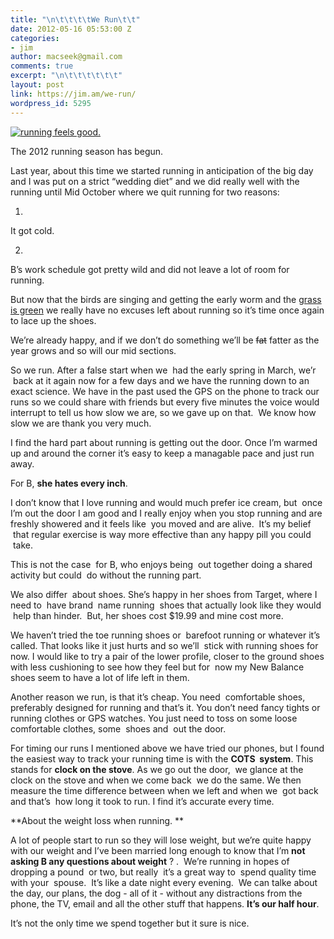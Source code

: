 ```yaml
---
title: "\n\t\t\t\tWe Run\t\t"
date: 2012-05-16 05:53:00 Z
categories:
- jim
author: macseek@gmail.com
comments: true
excerpt: "\n\t\t\t\t\t\t"
layout: post
link: https://jim.am/we-run/
wordpress_id: 5295
---
```


[![running feels  good. ](http://jim.am/images/2012/05/shoes.png)](http://jim.am/we-run/shoes/)




The 2012 running season has begun.




Last year, about this time we started running in anticipation of the big day and I was put on a strict “wedding diet” and we did really well with the running until Mid October where we quit running for two reasons:






  1. 


It got cold.





  2. 


B’s work schedule got pretty wild and did not leave a lot of room for running.







But now that the birds are singing and getting the early worm and the [grass is green](http://jim.am/how-to-save-600-a-year-on-lawn-care/) we really have no excuses left about running so it’s time once again to lace up the shoes.




We’re already happy, and if we don’t do something we’ll be <del>fat</del> fatter as the year grows and so will our mid sections.




So we run. After a false start when we  had the early spring in March, we’r  back at it again now for a few days and we have the running down to an exact science. We have in the past used the GPS on the phone to track our runs so we could share with friends but every five minutes the voice would interrupt to tell us how slow we are, so we gave up on that.  We know how slow we are thank you very much.




I find the hard part about running is getting out the door. Once I’m warmed up and around the corner it’s easy to keep a managable pace and just run away.




For B, **she hates every inch**.




I don’t know that I love running and would much prefer ice cream, but  once I’m out the door I am good and I really enjoy when you stop running and are freshly showered and it feels like  you moved and are alive.  It’s my belief  that regular exercise is way more effective than any happy pill you could  take.




This is not the case  for B, who enjoys being  out together doing a shared activity but could  do without the running part.




We also differ  about shoes. She’s happy in her shoes from Target, where I need to  have brand  name running  shoes that actually look like they would  help than hinder.  But, her shoes cost $19.99 and mine cost more.




We haven’t tried the toe running shoes or  barefoot running or whatever it’s called. That looks like it just hurts and so we’ll  stick with running shoes for now. I would like to try a pair of the lower profile, closer to the ground shoes with less cushioning to see how they feel but for  now my New Balance shoes seem to have a lot of life left in them.




Another reason we run, is that it’s cheap. You need  comfortable shoes, preferably designed for running and that’s it. You don’t need fancy tights or running clothes or GPS watches. You just need to toss on some loose comfortable clothes, some  shoes and  out the door.




For timing our runs I mentioned above we have tried our phones, but I found the easiest way to track your running time is with the **COTS  system**. This stands for **clock on the stove**. As we go out the door,  we glance at the clock on the stove and when we come back  we do the same. We then measure the time difference between when we left and when we  got back and that’s  how long it took to run. I find it’s accurate every time.




**About the weight loss when running. **




A lot of people start to run so they will lose weight, but we’re quite happy with our weight and I’ve been married long enough to know that I’m **not asking B any questions about weight** ? .  We’re running in hopes of dropping a pound  or two, but really  it’s a great way to  spend quality time with your  spouse.  It’s like a date night every evening.  We can talke about the day, our plans, the dog - all of it - without any distractions from the phone, the TV, email and all the other stuff that happens. **It’s our half hour**.




It’s not the only time we spend together but it sure is nice.


		
